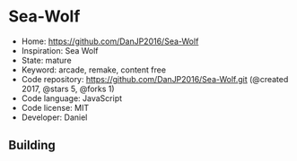# Sea-Wolf

- Home: https://github.com/DanJP2016/Sea-Wolf
- Inspiration: Sea Wolf
- State: mature
- Keyword: arcade, remake, content free
- Code repository: https://github.com/DanJP2016/Sea-Wolf.git (@created 2017, @stars 5, @forks 1)
- Code language: JavaScript
- Code license: MIT
- Developer: Daniel

## Building
